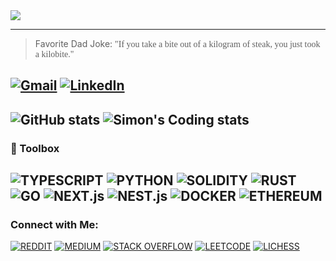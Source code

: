 <img align="center" src="https://github.com/Salvien-code/Heavy/blob/main/Lightweight.gif" />

----
> Favorite Dad Joke: <span style="font-family:Papyrus">"If you take a bite out of a kilogram of steak, you just took a kilobite."</span>

[![Gmail](https://img.shields.io/badge/Gmail-EA4335?style=for-the-badge&logo=gmail&logoColor=FFFFFF)](mailto:salviensky@gmail.com) 
[![LinkedIn](https://img.shields.io/badge/linkedin-0A66C2?style=for-the-badge&logo=linkedin&logoColor=FFFFFF)](https://linkedin.com/in/ximon/)
----

![GitHub stats](https://github-readme-stats.vercel.app/api?username=salvien-code&count_private=true&show_icons=true&theme=github_dark&card_width=495&hide_title=true)
![Simon's Coding stats](https://github-readme-stats.vercel.app/api/wakatime?username=ximon&langs_count=5&theme=github_dark&hide_title=true)
----

### 🧰 Toolbox
![TYPESCRIPT](https://img.shields.io/badge/Language-Typescript-D3D3D3?style=plastic&logo=typescript&logoColor=3178C6)
![PYTHON](https://img.shields.io/badge/Language-Python-D3D3D3?style=plastic&logo=python&logoColor=3776AB)
![SOLIDITY](https://img.shields.io/badge/Language-Solidity-D3D3D3?style=plastic&logo=solidity&logoColor=363636)
![RUST](https://img.shields.io/badge/Language-Rust-D3D3D3?style=plastic&logo=rust&logoColor=000000)
![GO](https://img.shields.io/badge/Language-Go-D3D3D3?style=plastic&logo=go&logoColor=00ADD8)
![NEXT.js](https://img.shields.io/badge/Tool-Next.js-D3D3D3?style=plastic&logo=next.js&logoColor=000000)
![NEST.js](https://img.shields.io/badge/Tool-Nest.js-D3D3D3?style=plastic&logo=nestJs&logoColor=E0234E)
![DOCKER](https://img.shields.io/badge/Tool-Docker-D3D3D3?style=plastic&logo=docker&logoColor=2496ED)
![ETHEREUM](https://img.shields.io/badge/Tech-Ethereum-D3D3D3?style=plastic&logo=ethereum&logoColor=3C3C3D)
----

### Connect with Me:
[![REDDIT](https://img.shields.io/badge/-Reddit-FF4500?style=social&logo=reddit)](https://www.reddit.com/user/simon_ximon/)
[![MEDIUM](https://img.shields.io/badge/-Medium-orange?style=social&logo=medium)](https://simon-ximon.medium.com/)
[![STACK OVERFLOW](https://img.shields.io/badge/-Stack%20Overflow-orange?style=social&logo=stackoverflow)](https://stackoverflow.com/users/19064733)
[![LEETCODE](https://img.shields.io/badge/-LeetCode-orange?style=social&logo=leetcode)](https://www.leetcode.com/salvien-code)
[![LICHESS](https://img.shields.io/badge/-Lichess-orange?style=social&logo=lichess)](https://lichess.org/@/Simon_ximon)

